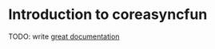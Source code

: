 # Introduction to coreasyncfun

TODO: write [great documentation](http://jacobian.org/writing/great-documentation/what-to-write/)
